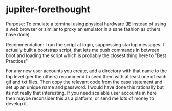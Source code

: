 # jupiter-forethought
Purpose: To emulate a terminal using physical hardware (IE instead of using a web browser or similar to proxy an emulator in a sane fashion as others have done)

Recommendation: I run the script at login, suppressing startup messages. I actually built a bootstrap script, that lets me push commands in between boot and loading the script which is probably the closest thing here to "Best Practices"

For any new user accounts you create, add a directory with that name to the top level (per the others) recommend to seed them with at least one of each gif and txt files. Then copy the relevant code from the case statement and set up an unique name and password. I would have done this rationally but its not really that interesting. If you need scalable user accounts in here then maybe reconsider this as a platform, or send me lots of money to develop it. 

